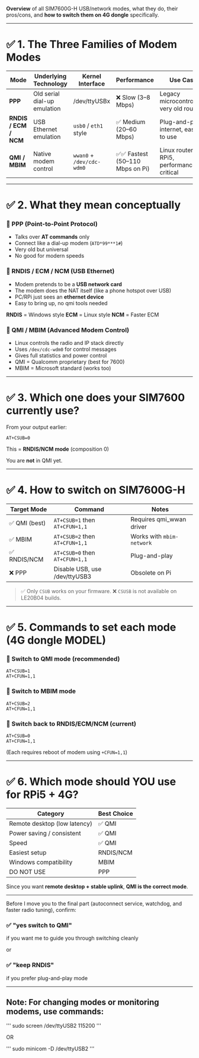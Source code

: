 **Overview** of all SIM7600G-H USB/network modes, what they do, their pros/cons, and **how to switch them on 4G dongle** specifically.

---

# ✅ 1. The Three Families of Modem Modes

| Mode                  | Underlying Technology        | Kernel Interface          | Performance                    | Use Case                                  |
| --------------------- | ---------------------------- | ------------------------- | ------------------------------ | ----------------------------------------- |
| **PPP**               | Old serial dial-up emulation | /dev/ttyUSBx              | ❌ Slow (3–8 Mbps)              | Legacy microcontrollers, very old routers |
| **RNDIS / ECM / NCM** | USB Ethernet emulation       | `usb0` / `eth1` style     | ✅ Medium (20–60 Mbps)          | Plug-and-play internet, easiest to use    |
| **QMI / MBIM**        | Native modem control         | `wwan0` + `/dev/cdc-wdm0` | ✅✅ Fastest (50–110 Mbps on Pi) | Linux routers, RPi5, performance critical |

---

# ✅ 2. What they mean conceptually

### 🔹 PPP (Point-to-Point Protocol)

* Talks over **AT commands** only
* Connect like a dial-up modem (`ATD*99***1#`)
* Very old but universal
* No good for modern speeds

### 🔹 RNDIS / ECM / NCM (USB Ethernet)

* Modem pretends to be a **USB network card**
* The modem does the NAT itself (like a phone hotspot over USB)
* PC/RPi just sees an **ethernet device**
* Easy to bring up, no qmi tools needed

**RNDIS** = Windows style
**ECM** = Linux style
**NCM** = Faster ECM

### 🔹 QMI / MBIM (Advanced Modem Control)

* Linux controls the radio and IP stack directly
* Uses `/dev/cdc-wdm0` for control messages
* Gives full statistics and power control
* QMI = Qualcomm proprietary (best for 7600)
* MBIM = Microsoft standard (works too)

---

# ✅ 3. Which one does your SIM7600 currently use?

From your output earlier:

```
AT+CSUB=0
```

This = **RNDIS/NCM mode** (composition 0)

You are **not** in QMI yet.

---

# ✅ 4. How to switch on SIM7600G-H

| Target Mode  | Command                        | Notes                     |
| ------------ | ------------------------------ | ------------------------- |
| ✅ QMI (best) | `AT+CSUB=1` then `AT+CFUN=1,1` | Requires qmi_wwan driver  |
| ✅ MBIM       | `AT+CSUB=2` then `AT+CFUN=1,1` | Works with `mbim-network` |
| ✅ RNDIS/NCM  | `AT+CSUB=0` then `AT+CFUN=1,1` | Plug-and-play             |
| ❌ PPP        | Disable USB, use /dev/ttyUSB3  | Obsolete on Pi            |

> ✅ Only `CSUB` works on your firmware.
> ❌ `CSUSB` is not available on LE20B04 builds.

---

# ✅ 5. Commands to set each mode (4G dongle MODEL)

### 🔸 Switch to QMI mode (recommended)

```
AT+CSUB=1
AT+CFUN=1,1
```

### 🔸 Switch to MBIM mode

```
AT+CSUB=2
AT+CFUN=1,1
```

### 🔸 Switch back to RNDIS/ECM/NCM (current)

```
AT+CSUB=0
AT+CFUN=1,1
```

(Each requires reboot of modem using `+CFUN=1,1`)

---

# ✅ 6. Which mode should YOU use for RPi5 + 4G?

| Category                     | Best Choice |
| ---------------------------- | ----------- |
| Remote desktop (low latency) | ✅ QMI       |
| Power saving / consistent    | ✅ QMI       |
| Speed                        | ✅ QMI       |
| Easiest setup                | RNDIS/NCM   |
| Windows compatibility        | MBIM        |
| DO NOT USE                   | PPP         |

Since you want **remote desktop + stable uplink**, **QMI is the correct mode**.

---

Before I move you to the final part (autoconnect service, watchdog, and faster radio tuning), confirm:

### ✅ "yes switch to QMI"

if you want me to guide you through switching cleanly

or

### ✅ "keep RNDIS"

if you prefer plug-and-play mode


---

## Note: For changing modes or monitoring modems, use commands: 

'''
sudo screen /dev/ttyUSB2 115200
'''

OR

'''
sudo minicom -D /dev/ttyUSB2
'''
